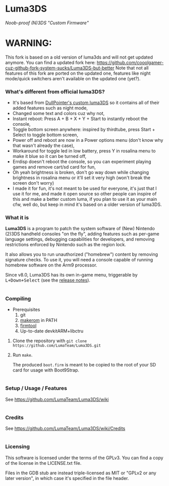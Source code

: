 # Luma3DS
*Noob-proof (N)3DS "Custom Firmware"*

# WARNING:
This fork is based on a old version of luma3ds and will not get updated anymore. You can find a updated fork here: https://github.com/cooolgamer-cuz-github-fork-system-sucks/Luma3DS-but-better
Note that not all features of this fork are ported on the updated one, features like night mode/quick switchers aren't available on the updated one (yet?).

### What's different from official luma3DS?
- It's based from [DullPointer's custom luma3DS](https://github.com/DullPointer/Luma3DS) so it contains all of their added features such as night mode,
- Changed some text and colors cuz why not,
- Instant reboot: Press A + B + X + Y + Start to instantly reboot the console,
- Toggle bottom screen anywhere: inspired by thirdtube, press Start + Select to toggle bottom screen,
- Power off and reboot are now in a Power options menu (don't know why that wasn't already the case),
- Workaround for toggle led in low battery, press Y in rosalina menu to make it blue so it can be turned off,
- Errdisp doesn't reboot the console, so you can experiment playing games and remove cart/sd card for fun,
- Oh yeah brightness is broken, don't go way down while changing brightness in rosalina menu or it'll set it very high (won't break the screen don't worry)
- I made it for fun, it's not meant to be used for everyone, it's just that I use it for me, and made it open source so other people can inspire of this and make a better custom luma, if you plan to use it as your main cfw, well do, but keep in mind it's based on a older version of luma3DS.

### What it is
**Luma3DS** is a program to patch the system software of (New) Nintendo (2)3DS handheld consoles "on the fly", adding features such as per-game language settings, debugging capabilities for developers, and removing restrictions enforced by Nintendo such as the region lock.

It also allows you to run unauthorized ("homebrew") content by removing signature checks.
To use it, you will need a console capable of running homebrew software on the Arm9 processor.

Since v8.0, Luma3DS has its own in-game menu, triggerable by <kbd>L+Down+Select</kbd> (see the [release notes](https://github.com/LumaTeam/Luma3DS/releases/tag/v8.0)).

#
### Compiling
* Prerequisites
    1. git
    2. [makerom](https://github.com/jakcron/Project_CTR) in PATH
    3. [firmtool](https://github.com/TuxSH/firmtool)
    4. Up-to-date devkitARM+libctru
1. Clone the repository with `git clone https://github.com/LumaTeam/Luma3DS.git`
2. Run `make`.

    The produced `boot.firm` is meant to be copied to the root of your SD card for usage with Boot9Strap.

#
### Setup / Usage / Features
See https://github.com/LumaTeam/Luma3DS/wiki

#
### Credits
See https://github.com/LumaTeam/Luma3DS/wiki/Credits

#
### Licensing
This software is licensed under the terms of the GPLv3. You can find a copy of the license in the LICENSE.txt file.

Files in the GDB stub are instead triple-licensed as MIT or "GPLv2 or any later version", in which case it's specified in the file header.
